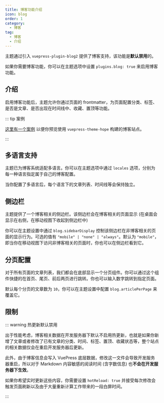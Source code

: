 ```yaml
---
title: 博客功能介绍
icon: blog
order: 1
category:
  - 博客
tag:
  - 博客
  - 介绍
---
```


主题通过引入 `vuepress-plugin-blog2` 提供了博客支持，该功能是**默认禁用**的。

如果你需要博客功能，你可以在主题选项中设置 `plugins.blog: true` 来启用博客功能。

<!-- more -->

## 介绍

启用博客功能后，主题允许你通过页面的 frontmatter，为页面配置分类、标签、是否是文章、是否出现在时间线中、收藏、置顶等功能。

::: tip 案例

[这里有一个案例](https://mister-hope.com/) 以便你预览使用 `vuepress-theme-hope` 构建的博客站点。

:::

## 多语言支持

主题已为博客系统适配多语言。你可以在主题选项中通过 `locales` 选项，分别为每一种语言指定属于自己的博客配置。

当你配置了多语言后，每个语言下的文章列表、时间线等会保持独立。

## 侧边栏

主题提供了一个博客相关的侧边栏。该侧边栏会在博客相关的页面显示 (在桌面会显示在右侧，在移动视图下收起到侧边栏中)

你可以在主题设置中通过 `blog.sidebarDisplay` 控制该侧边栏在非博客相关的页面的显示行为。可选的值有 `"mobile" | "none" | "always"`。默认为 `"mobile"`，即当你在移动视图下访问非博客相关的页面时，你也可以在侧边栏看到它。

## 分页配置

对于所有页面的文章列表，我们都会在底部显示一个分页组件。你可以通过这个组件快捷的在首页、尾页、前后两页进行跳转。你也可以输入数字跳转到指定页面。

默认每个分页的文章数为 `10`，你可以在主题设置中配置 `blog.articlePerPage` 来覆盖它。

## 限制

::: warning 热更新默认禁用

出于性能考虑，博客相关数据在开发服务器下默认不启用热更新，也就是如果你新增了文章或者修改了已有文章的分类、时间、标签、置顶、收藏状态等，整个站点的相关数据仅会在重启开发服务器后更新。

此外，由于博客信息会写入 VuePress 底层数据，修改这一文件会导致开发服务器重启，所以对于 Markdown 内容敏感的阅读时间 (含字数信息) 也**不会在开发服务器下生效**。

如果你希望实时更新这些内容，你需要设置 `hotReload: true` 并接受每次修改会触发页面刷新以及由于大量重新计算工作带来的一段白屏时间。

:::
